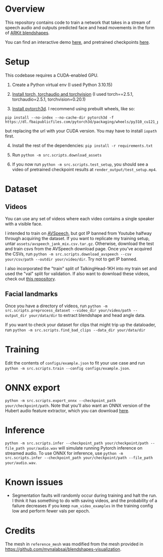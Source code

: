 # Overview
This repository contains code to train a network that takes in a stream of speech audio and outputs predicted face and head movements in the form of [ARKit blendshapes](https://arkit-face-blendshapes.com/).

You can find an interactive demo [here](https://huggingface.co/spaces/cherrvak/voice2motion-demo), and pretrained checkpoints [here](https://huggingface.co/collections/cherrvak/voice2motion-67a264c301694197145921cd).

# Setup

This codebase requires a CUDA-enabled GPU.

1. Create a Python virtual env (I used Python 3.10.15)

2. [Install torch, torchaudio and torchvision](https://pytorch.org/get-started/locally/) (I used torch==2.5.1, torchaudio=2.5.1, torchvision=0.20.1)

3. [Install pytorch3d](https://github.com/facebookresearch/pytorch3d/blob/main/INSTALL.md). I recommend using prebuilt wheels, like so:
```
pip install --no-index --no-cache-dir pytorch3d -f https://dl.fbaipublicfiles.com/pytorch3d/packaging/wheels/py310_cu121_pyt251/download.html
```
but replacing the url with your CUDA version. You may have to install `iopath` first.

4. Install the rest of the dependencies: `pip install -r requirements.txt`

5. Run `python -m src.scripts.download_assets`

6. If you now run `python -m src.scripts.test_setup`, you should see a video of pretrained checkpoint results at `render_output/test_setup.mp4`.

# Dataset

## Videos
You can use any set of videos where each video contains a single speaker with a visible face.

I intended to train on [AVSpeech](https://looking-to-listen.github.io/avspeech/download.html), but got IP banned from Youtube halfway through acquiring the dataset. If you want to replicate my training setup, untar `assets/avspeech_jank_mix.csv.tar.gz`. Otherwise, download the test and train csvs from the AVSpeech download page. Once you've acquired the CSVs, run `python -m src.scripts.download_avspeech --csv your/csv/path --outdir your/video/dir`. Try not to get IP banned.

I also incorporated the "train" split of TalkingHead-1KH into my train set and used the "val" split for validation. If also want to download these videos, check out [this repository](https://github.com/ksadov/TalkingHead-1KH).

## Facial landmarks
Once you have a directory of videos, run `python -m src.scripts.preprocess_dataset --video_dir your/video/path --output_dir your/data/dir` to extract blendshape and head angle data.

If you want to check your dataset for clips that might trip up the dataloader, run `python -m src.scripts.find_bad_clips --data_dir your/data/dir`

# Training
Edit the contents of `configs/example.json` to fit your use case and run `python -m src.scripts.train --config configs/example.json`.

# ONNX export
`python -m src.scripts.export_onnx --checkpoint_path your/checkpoint/path`. Note that you'll also want an ONNX version of the Hubert audio feature extractor, which you can download [here](https://huggingface.co/Xenova/hubert-base-ls960/blame/6d40b9586c1c5106a6f7da2d6e465175afeb0fbb/onnx/model.onnx).

# Inference
`python -m src.scripts.infer --checkpoint_path your/checkpoint/path --file_path your/audio.wav` will simulate running Pytorch inference on streamed audio. To use ONNX for inference, use `python -m src.scripts.infer --checkpoint_path your/checkpoint/path --file_path your/audio.wav`.

# Known issues
- Segmentation faults will randomly occur during training and halt the run. I think it has something to do with saving videos, and the probability of a failure decreases if you keep `num_video_examples` in the training config low and perform fewer vals per epoch.

# Credits
The mesh in `reference_mesh` was modified from the mesh provided in https://github.com/mynalabsai/blendshapes-visualization.
